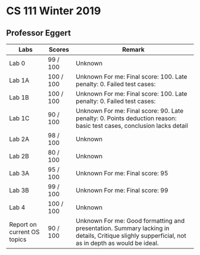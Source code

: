 # CS 111 Winter 2019

## Professor Eggert
|  Labs  |   Scores     | Remark               |
|--------|--------------|----------------------|
| Lab 0  |   99 / 100	| Unknown	 	 
| Lab 1A | 	100 / 100	| Unknown	 For me: Final score: 100. Late penalty: 0. Failed test cases:	 
| Lab 1B |	100 / 100	| Unknown	 For me: Final score: 100. Late penalty: 0. Failed test cases:	 
| Lab 1C |	90 / 100	| Unknown	 For me: Final score: 90. Late penalty: 0. Points deduction reason: basic test cases, conclusion lacks detail	 
| Lab 2A |	98 / 100	| Unknown	 	 
| Lab 2B |	80 / 100	| Unknown	 	 
| Lab 3A |	95 / 100	| Unknown	 For me: Final score: 95	 
| Lab 3B |	99 / 100	| Unknown	 For me: Final score: 99	 
| Lab 4  |	100 / 100	| Unknown	 
| Report on current OS topics	| 90 / 100	| Unknown	 For me: Good formatting and presentation. Summary lacking in details, Critique slighly supperficial, not as in depth as would be ideal.
